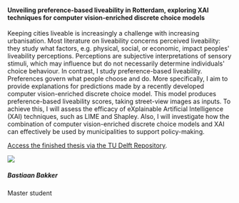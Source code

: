 <div class="row">
  <div class="col-sm-8">
    <h4 id="bastiaan-bakker">Unveiling preference-based liveability in Rotterdam, exploring XAI techniques for computer vision-enriched discrete choice models</h4>
    <p>
      Keeping cities liveable is increasingly a challenge with increasing urbanisation. Most literature on liveability concerns perceived liveability: they study what factors, e.g. physical, social, or economic, impact peoples' liveability perceptions. Perceptions are subjective interpretations of sensory stimuli, which may influence but do not necessarily determine individuals' choice behaviour. In contrast, I study preference-based liveability. Preferences govern what people choose and do. More specifically, I aim to provide explanations for predictions made by a recently developed computer vision-enriched discrete choice model. This model produces preference-based liveability scores, taking street-view images as inputs. To achieve this, I will assess the efficacy of eXplainable Artificial Intelligence (XAI) techniques, such as LIME and Shapley. Also, I will investigate how the combination of computer vision-enriched discrete choice models and XAI can effectively be used by municipalities to support policy-making.
    </p>
    <p>
      <a href="https://resolver.tudelft.nl/uuid:6cfbd82f-dd12-4593-87e2-83726053dbfc">Access the finished thesis via the TU Delft Repository</a>.
    </p>
  </div>

  <div class="col-sm-4">
    <div class="card contact-card">
      <div class="row g-0">
        <div class="col-sm-3">
          <!-- <a href="https://www.tudelft.nl/en/"> -->
            <img src="{{ 'master-projects/avatars/bastiaan.jpg' | relative_url }}" class="contact-avatar">
          <!-- </a> -->
        </div>
        <div class="col-sm-9 gx-sm-3">
          <div class="card-body">
            <h5 class="card-title">Bastiaan Bakker</h5>
            <p class="card-text">
              Master student<br>
              <!-- <a href="mailto:mail@tudelft.nl">some.address@student.tudelft.nl</a> -->
            </p>
          </div>
        </div>
      </div>
    </div>
  </div>

</div>
